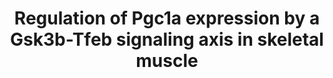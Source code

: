 ---
annotations:
- type: Pathway Ontology
  value: peroxisome proliferator-activated receptor signaling pathway
- type: Cell Type Ontology
  value: skeletal muscle fiber
authors:
- DeSl
- AlexanderPico
description: In (skeletal) muscle cells, PGC-1 signaling controls mitochondrial biogenesis
  and oxidative substrate metabolism. PGC-1 signaling disturbance in skeletal muscle
  is linked to several chronic diseases. This pathway depicts the mechanism in which
  inhibition of GSK-3β increases Pgc-1α abundance, through dephosphorylation of Tfeb
  [https://doi.org/10.1016/j.bbamcr.2019.118610 Theeuwes et al, 2019]. This reaction
  allows Tfeb to translocate to the nucleus, where it stimulates the transcription
  of the PPARGC1A gene to the Pgc-1α protein. Phosphorylation of Tfeb leads to binding
  with members of the 14-3-3 protein family, which disables transport into the nucleus.
  If the dephosphorylation of Tfeb through Gsk-3β is a direct or indirect reaction
  is as of yet unknown.
last-edited: 2019-12-29
organisms:
- Mus musculus
redirect_from:
- /index.php/Pathway:WP4763
- /instance/WP4763
schema-jsonld:
- '@context': https://schema.org/
  '@id': https://wikipathways.github.io/pathways/WP4763.html
  '@type': Dataset
  creator:
    '@type': Organization
    name: WikiPathways
  description: In (skeletal) muscle cells, PGC-1 signaling controls mitochondrial
    biogenesis and oxidative substrate metabolism. PGC-1 signaling disturbance in
    skeletal muscle is linked to several chronic diseases. This pathway depicts the
    mechanism in which inhibition of GSK-3β increases Pgc-1α abundance, through dephosphorylation
    of Tfeb [https://doi.org/10.1016/j.bbamcr.2019.118610 Theeuwes et al, 2019]. This
    reaction allows Tfeb to translocate to the nucleus, where it stimulates the transcription
    of the PPARGC1A gene to the Pgc-1α protein. Phosphorylation of Tfeb leads to binding
    with members of the 14-3-3 protein family, which disables transport into the nucleus.
    If the dephosphorylation of Tfeb through Gsk-3β is a direct or indirect reaction
    is as of yet unknown.
  keywords:
  - ''
  - '14-3-3 '
  - promotor
  - CHIR99021
  - Gsk-3β
  - 'PPARGC1A '
  - Pgc-1α
  - Tfeb
  - Mitochondrial biogenesis
  - protein family
  license: CC0
  name: Regulation of Pgc1a expression by a Gsk3b-Tfeb signaling axis in skeletal
    muscle
seo: CreativeWork
title: Regulation of Pgc1a expression by a Gsk3b-Tfeb signaling axis in skeletal muscle
wpid: WP4763
---